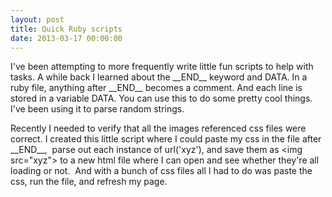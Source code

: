 ```yaml
---
layout: post
title: Quick Ruby scripts
date: 2013-03-17 00:00:00
---
```


<p>
	I&#39;ve been attempting to more frequently write little fun scripts to help with tasks. A while back I learned about the __END__ keyword and DATA. In a ruby file, anything after __END__ becomes a comment. And each line is stored in a variable DATA. You can use this to do some pretty cool things. I&#39;ve been using it to parse random strings.&nbsp;</p>
<p>
	Recently I needed to verify that all the images referenced css files were correct. I created this little script where I could paste my css in the file after __END__, &nbsp;parse out each instance of url(&#39;xyz&#39;), and save them as &lt;img src=&quot;xyz&quot;&gt; to a new html file where I can open and see whether they&#39;re all loading or not. &nbsp;And with a bunch of css files all I had to do was paste the css, run the file, and refresh my page.&nbsp;</p>
<script src="https://gist.github.com/wejrowski/5183874.js"></script>
